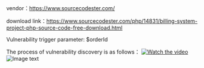 vendor：https://www.sourcecodester.com/

download link：https://www.sourcecodester.com/php/14831/billing-system-project-php-source-code-free-download.html

Vulnerability trigger parameter: $orderId

The process of vulnerability discovery is as follows：
[![Watch the video](https://img.caicaizi.top/CVE/1667283819252.jpg)](https://img.caicaizi.top/CVE/CVE-2022-43213.mp4)
![Image text](https://img.caicaizi.top/CVE/1667275036474.jpg)
